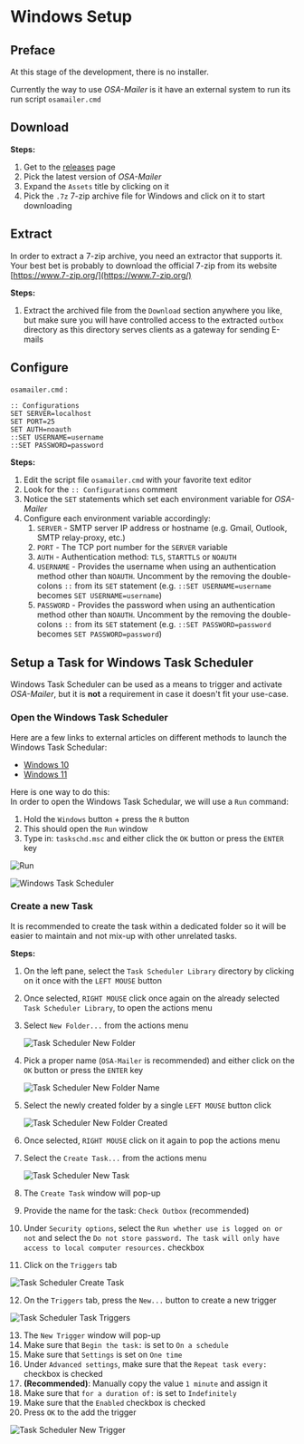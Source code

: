 # Windows Setup

## Preface

At this stage of the development, there is no installer.

Currently the way to use _OSA-Mailer_ is it have an external system to run its run script `osamailer.cmd`

## Download

**Steps:**
1. Get to the [releases](https://github.com/DK26/osa-mailer/releases) page
2. Pick the latest version of _OSA-Mailer_
3. Expand the `Assets` title by clicking on it
4. Pick the `.7z` 7-zip archive file for Windows and click on it to start downloading

## Extract

In order to extract a 7-zip archive, you need an extractor that supports it. Your best bet is probably to download the official 7-zip from its website [https://www.7-zip.org/](https://www.7-zip.org/)

**Steps:**  

1. Extract the archived file from the `Download` section anywhere you like, but make sure you will have controlled access to the extracted `outbox` directory as this directory serves clients as a gateway for sending E-mails

## Configure

`osamailer.cmd` :

```batch
:: Configurations
SET SERVER=localhost
SET PORT=25
SET AUTH=noauth
::SET USERNAME=username
::SET PASSWORD=password
```

**Steps:**

1. Edit the script file `osamailer.cmd` with your favorite text editor
2. Look for the `:: Configurations` comment  
3. Notice the `SET` statements which set each environment variable for _OSA-Mailer_
4. Configure each environment variable accordingly:
   1. `SERVER` - SMTP server IP address or hostname (e.g. Gmail, Outlook, SMTP relay-proxy, etc.)
   2. `PORT` - The TCP port number for the `SERVER` variable
   3. `AUTH` - Authentication method: `TLS`, `STARTTLS` or `NOAUTH`
   4. `USERNAME` - Provides the username when using an authentication method other than `NOAUTH`. Uncomment by the removing the double-colons `::` from its `SET` statement (e.g. `::SET USERNAME=username` becomes `SET USERNAME=username`)
   5. `PASSWORD` - Provides the password when using an authentication method other than `NOAUTH`. Uncomment by the removing the double-colons `::` from its `SET` statement (e.g. `::SET PASSWORD=password` becomes `SET PASSWORD=password`)



## Setup a Task for Windows Task Scheduler

Windows Task Scheduler can be used as a means to trigger and activate _OSA-Mailer_, but it is **not** a requirement in case it doesn't fit your use-case.

### Open the Windows Task Scheduler

Here are a few links to external articles on different methods to launch the Windows Task Schedular:
- [Windows 10](https://www.wikihow.com/Open-Task-Scheduler-in-Windows-10)
- [Windows 11](https://www.makeuseof.com/windows-11-open-task-scheduler/)
  
Here is one way to do this:  
In order to open the Windows Task Schedular, we will use a `Run` command:

1. Hold the `Windows` button + press the `R` button
2. This should open the `Run` window
3. Type in: `taskschd.msc` and either click the `OK` button or press the `ENTER` key

![Run](images/windows_task_scheduler/taskschd.png)  

![Windows Task Scheduler](images/windows_task_scheduler/task_scheduler.png) 

### Create a new Task

It is recommended to create the task within a dedicated folder so it will be easier to maintain and not mix-up with other unrelated tasks.


**Steps:**
1. On the left pane, select the `Task Scheduler Library` directory by clicking on it once with the `LEFT MOUSE` button
2. Once selected, `RIGHT MOUSE` click once again on the already selected `Task Scheduler Library`, to open the actions menu
3. Select `New Folder...` from the actions menu

   ![Task Scheduler New Folder](images/windows_task_scheduler/task_scheduler_create_new_folder.png)

4. Pick a proper name (`OSA-Mailer` is recommended) and either click on the `OK` button or press the `ENTER` key

   ![Task Scheduler New Folder Name](images/windows_task_scheduler/task_scheduler_new_folder.png)

5. Select the newly created folder by a single `LEFT MOUSE` button click
   
   ![Task Scheduler New Folder Created](images/windows_task_scheduler/task_scheduler_new_folder_2.png)

6. Once selected, `RIGHT MOUSE` click on it again to pop the actions menu 
7. Select the `Create Task...` from the actions menu
   
   ![Task Scheduler New Task](images/windows_task_scheduler/task_scheduler_create_task.png)

8. The `Create Task` window will pop-up
9. Provide the name for the task: `Check Outbox` (recommended)
10. Under `Security options`, select the `Run whether use is logged on or not` and select the `Do not store password. The task will only have access to local computer resources.` checkbox
11. Click on the `Triggers` tab
   
   ![Task Scheduler Create Task](images/windows_task_scheduler/task_scheduler_new_task.png)
    
12. On the `Triggers` tab, press the `New...` button to create a new trigger
    
   ![Task Scheduler Task Triggers](images/windows_task_scheduler/task_scheduler_create_task_triggers.png)

13. The `New Trigger` window will pop-up
14. Make sure that `Begin the task:` is set to `On a schedule`
15. Make sure that `Settings` is set on `One time`
16. Under `Advanced settings`, make sure that the `Repeat task every:` checkbox is checked
17. **(Recommended)**: Manually copy the value `1 minute` and assign it
18. Make sure that `for a duration of:` is set to `Indefinitely`
19. Make sure that the `Enabled` checkbox is checked
20. Press `OK` to the add the trigger
    
   ![Task Scheduler New Trigger](images/windows_task_scheduler/task_scheduler_create_task_triggers_2.png)

   

